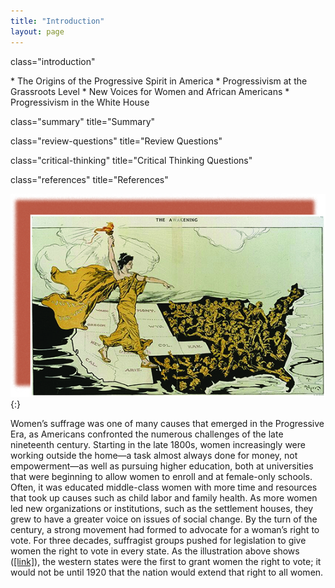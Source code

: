 ```yaml
---
title: "Introduction"
layout: page
---
```



<cnx-pi data-type="cnx.flag.introduction"> class="introduction" </cnx-pi>

<div data-type="abstract" markdown="1">
* The Origins of the Progressive Spirit in America
* Progressivism at the Grassroots Level
* New Voices for Women and African Americans
* Progressivism in the White House

</div>

<cnx-pi data-type="cnx.eoc">class="summary" title="Summary"</cnx-pi>

<cnx-pi data-type="cnx.eoc">class="review-questions" title="Review Questions"</cnx-pi>

<cnx-pi data-type="cnx.eoc">class="critical-thinking" title="Critical Thinking Questions"</cnx-pi>

<cnx-pi data-type="cnx.eoc">class="references" title="References"</cnx-pi>

 ![A cartoon shows a suffragist standing on a map of the United States, wearing a flowing gown that bears the words &quot;Votes for Women.&quot; She holds a torch over the western states, which are bright and bear their state names; the rest of the nation appears as a dark abyss, from which crowds of desperate women reach up. The main figure walks toward these women, extending her other hand to them.](../resources/CNX_History_21_00_Awakening.jpg "The western states were the first to allow women the right to vote, a freedom that grew out of the less deeply entrenched gendered spheres in the region. This illustration, from 1915, shows a suffragist holding a torch over the western states and inviting the beckoning women from the rest of the country to join her."){:}

Women’s suffrage was one of many causes that emerged in the Progressive Era, as Americans confronted the numerous challenges of the late nineteenth century. Starting in the late 1800s, women increasingly were working outside the home—a task almost always done for money, not empowerment—as well as pursuing higher education, both at universities that were beginning to allow women to enroll and at female-only schools. Often, it was educated middle-class women with more time and resources that took up causes such as child labor and family health. As more women led new organizations or institutions, such as the settlement houses, they grew to have a greater voice on issues of social change. By the turn of the century, a strong movement had formed to advocate for a woman’s right to vote. For three decades, suffragist groups pushed for legislation to give women the right to vote in every state. As the illustration above shows ([\[link\]](#fs-idm17329776)), the western states were the first to grant women the right to vote; it would not be until 1920 that the nation would extend that right to all women.

